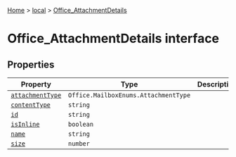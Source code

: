 [Home](./index) &gt; [local](local.md) &gt; [Office\_AttachmentDetails](local.office_attachmentdetails.md)

# Office\_AttachmentDetails interface

## Properties

|  Property | Type | Description |
|  --- | --- | --- |
|  [`attachmentType`](local.office_attachmentdetails.attachmenttype.md) | `Office.MailboxEnums.AttachmentType` |  |
|  [`contentType`](local.office_attachmentdetails.contenttype.md) | `string` |  |
|  [`id`](local.office_attachmentdetails.id.md) | `string` |  |
|  [`isInline`](local.office_attachmentdetails.isinline.md) | `boolean` |  |
|  [`name`](local.office_attachmentdetails.name.md) | `string` |  |
|  [`size`](local.office_attachmentdetails.size.md) | `number` |  |

